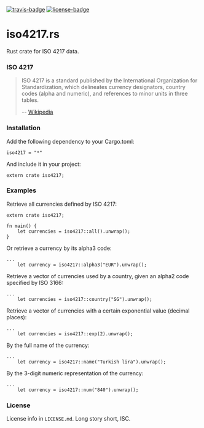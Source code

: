 [travis-badge]: https://img.shields.io/travis/taiyaeix/iso4217.svg
[travis]: https://travis-ci.org/taiyaeix/iso4217.rs
[license-badge]: https://img.shields.io/badge/license-ISC-blue.svg
[license]: https://opensource.org/licenses/ISC

[![travis-badge][]][travis] [![license-badge][]][license]

# iso4217.rs

Rust crate for ISO 4217 data.

### ISO 4217

> ISO 4217 is a standard published by the International Organization for
> Standardization, which delineates currency designators, country codes
> (alpha and numeric), and references to minor units in three tables.
>
> -- [Wikipedia](http://en.wikipedia.org/wiki/ISO_4217)

### Installation

Add the following dependency to your Cargo.toml:

```
iso4217 = "*"
```

And include it in your project:

```
extern crate iso4217;
```

### Examples

Retrieve all currencies defined by ISO 4217:

```
extern crate iso4217;

fn main() {
    let currencies = iso4217::all().unwrap();
}
```


Or retrieve a currency by its alpha3 code:

```
...
    let currency = iso4217::alpha3("EUR").unwrap();
```


Retrieve a vector of currencies used by a country, given an alpha2 code
specified by ISO 3166:

```
...
    let currencies = iso4217::country("SG").unwrap();
```


Retrieve a vector of currencies with a certain exponential value
(decimal places):

```
...
    let currencies = iso4217::exp(2).unwrap();
```


By the full name of the currency:

```
...
    let currency = iso4217::name("Turkish lira").unwrap();
```


By the 3-digit numeric representation of the currency:

```
...
    let currency = iso4217::num("840").unwrap();
```

### License

License info in `LICENSE.md`. Long story short, ISC.
